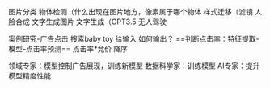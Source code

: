 图片分类
物体检测（什么出现在图片地方，像素属于哪个物体
样式迁移（滤镜
人脸合成
文字生成图片
文字生成（GPT3.5
无人驾驶

案例研究-广告点击
搜索baby toy
给输入 如何输出？
==判断点击率：特征提取-模型-点击率预测==
点击率\*竞价 降序

领域专家：模型控制广告展现，训练新模型
数据科学家：训练模型
AI专家：提升模型精度性能
